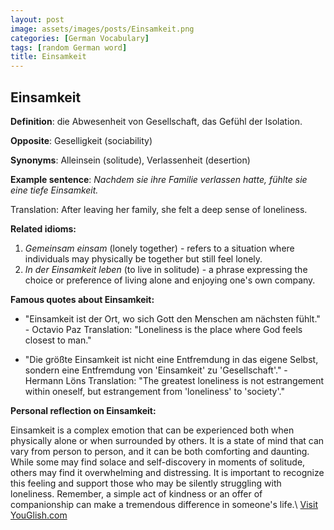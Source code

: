 ```yaml
---
layout: post
image: assets/images/posts/Einsamkeit.png
categories: [German Vocabulary]
tags: [random German word]
title: Einsamkeit
---
```


## Einsamkeit

**Definition**: die Abwesenheit von Gesellschaft, das Gefühl der Isolation.

**Opposite**: Geselligkeit (sociability)

**Synonyms**: Alleinsein (solitude), Verlassenheit (desertion)

**Example sentence**: *Nachdem sie ihre Familie verlassen hatte, fühlte sie eine tiefe Einsamkeit.*

Translation: After leaving her family, she felt a deep sense of loneliness.

**Related idioms:**

1. *Gemeinsam einsam* (lonely together) - refers to a situation where individuals may physically be together but still feel lonely.
2. *In der Einsamkeit leben* (to live in solitude) - a phrase expressing the choice or preference of living alone and enjoying one's own company.

**Famous quotes about Einsamkeit:**

* "Einsamkeit ist der Ort, wo sich Gott den Menschen am nächsten fühlt." - Octavio Paz
  Translation: "Loneliness is the place where God feels closest to man."

* "Die größte Einsamkeit ist nicht eine Entfremdung in das eigene Selbst, sondern eine Entfremdung von 'Einsamkeit' zu 'Gesellschaft'." - Hermann Löns
  Translation: "The greatest loneliness is not estrangement within oneself, but estrangement from 'loneliness' to 'society'."

**Personal reflection on Einsamkeit:**

Einsamkeit is a complex emotion that can be experienced both when physically alone or when surrounded by others. It is a state of mind that can vary from person to person, and it can be both comforting and daunting. While some may find solace and self-discovery in moments of solitude, others may find it overwhelming and distressing. It is important to recognize this feeling and support those who may be silently struggling with loneliness. Remember, a simple act of kindness or an offer of companionship can make a tremendous difference in someone's life.\ <a id="yg-widget-0" class="youglish-widget" data-query="Einsamkeit" data-lang="german" data-components="8412" data-auto-start="0" data-bkg-color="theme_light" data-title="How%20to%20pronounce%20Einsamkeit%20in%20German"  rel="nofollow" href="https://youglish.com">Visit YouGlish.com</a><script async src="https://youglish.com/public/emb/widget.js" charset="utf-8"></script>